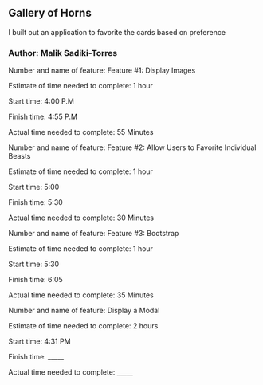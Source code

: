## Gallery of Horns

I built out an application to favorite the cards based on preference


### Author: Malik Sadiki-Torres


Number and name of feature: Feature #1: Display Images

Estimate of time needed to complete: 1 hour

Start time: 4:00 P.M

Finish time: 4:55  P.M

Actual time needed to complete: 55 Minutes

Number and name of feature: Feature #2: Allow Users to Favorite Individual Beasts

Estimate of time needed to complete: 1 hour

Start time: 5:00

Finish time: 5:30

Actual time needed to complete: 30 Minutes

Number and name of feature: Feature #3: Bootstrap

Estimate of time needed to complete: 1 hour

Start time: 5:30

Finish time: 6:05

Actual time needed to complete: 35 Minutes

Number and name of feature: Display a Modal

Estimate of time needed to complete: 2 hours

Start time: 4:31 PM

Finish time: _____

Actual time needed to complete: _____